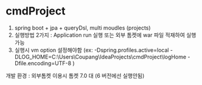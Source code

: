 # cmdProject

1. spring boot + jpa + queryDsl, multi moudles (projects)
2. 실행방법 2가지 : Application run 실행 또는 외부 톰켓에 war 파일 적재하여 실행가능
3. 실행시 vm option 설정해야함 (ex: -Dspring.profiles.active=local -DLOG_HOME=C:\Users\Coupang\IdeaProjects\cmdProject\logHome -Dfile.encoding=UTF-8 )

개발 환경 : 외부톰켓 이용시 톰켓 7.0 대 (6 버전에선 실행안됨)
